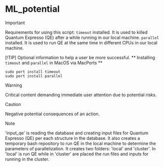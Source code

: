 # ML_potential

> [!IMPORTANT]  
> Requirements for using this script:
> `timeout` installed. It is used to killed Quantum Expresso (QE) after a while running in our local machine.
> `parallel` installed. It is used to run QE at the same time in different CPUs in our local machine.
>
> [!TIP]
> Optional information to help a user be more successful.
> ** Installing `timeout` and `parallel` in MacOS via MacPorts **
> ```
> sudo port install timeout
> sudo port install parallel
> ```

> [!WARNING]  
> Critical content demanding immediate user attention due to potential risks.

> [!CAUTION]
> Negative potential consequences of an action.


> [!NOTE]
> 'input_qe' is reading the database and creating input files for Quantum Espresso (QE) per each structure in the database.
> It also creates a temporary bash repository to run QE in the local machine to determine the parameters of parallelization.
> It creates two folders: 'local' and 'cluster'. In 'local' is run QE while in 'cluster' are placed the run files and inputs for running in the cluster.
